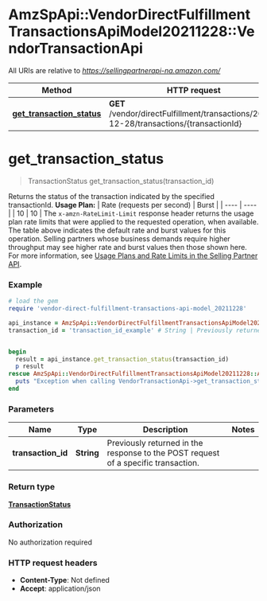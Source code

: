 # AmzSpApi::VendorDirectFulfillmentTransactionsApiModel20211228::VendorTransactionApi

All URIs are relative to *https://sellingpartnerapi-na.amazon.com/*

Method | HTTP request | Description
------------- | ------------- | -------------
[**get_transaction_status**](VendorTransactionApi.md#get_transaction_status) | **GET** /vendor/directFulfillment/transactions/2021-12-28/transactions/{transactionId} | 

# **get_transaction_status**
> TransactionStatus get_transaction_status(transaction_id)



Returns the status of the transaction indicated by the specified transactionId.  **Usage Plan:**  | Rate (requests per second) | Burst | | ---- | ---- | | 10 | 10 |  The `x-amzn-RateLimit-Limit` response header returns the usage plan rate limits that were applied to the requested operation, when available. The table above indicates the default rate and burst values for this operation. Selling partners whose business demands require higher throughput may see higher rate and burst values then those shown here. For more information, see [Usage Plans and Rate Limits in the Selling Partner API](doc:usage-plans-and-rate-limits-in-the-sp-api).

### Example
```ruby
# load the gem
require 'vendor-direct-fulfillment-transactions-api-model_20211228'

api_instance = AmzSpApi::VendorDirectFulfillmentTransactionsApiModel20211228::VendorTransactionApi.new
transaction_id = 'transaction_id_example' # String | Previously returned in the response to the POST request of a specific transaction.


begin
  result = api_instance.get_transaction_status(transaction_id)
  p result
rescue AmzSpApi::VendorDirectFulfillmentTransactionsApiModel20211228::ApiError => e
  puts "Exception when calling VendorTransactionApi->get_transaction_status: #{e}"
end
```

### Parameters

Name | Type | Description  | Notes
------------- | ------------- | ------------- | -------------
 **transaction_id** | **String**| Previously returned in the response to the POST request of a specific transaction. | 

### Return type

[**TransactionStatus**](TransactionStatus.md)

### Authorization

No authorization required

### HTTP request headers

 - **Content-Type**: Not defined
 - **Accept**: application/json



